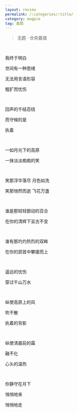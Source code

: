 ```yaml
---
layout: review
permalink: /:categories/:title/
category: magpie
tag: 喜鹊
---
```




> 无题 · 仓央嘉措

<br>

我终于明白

世间有一种思绪

无法用言语形容

粗犷而忧伤

<br>

回声的千结百绕

而守候的是

执着

<br>

一如月光下的高原

一抹淡淡痴痴的笑

<br>

笑那浮华落尽 月色如洗

笑那悄然而逝 飞花万盏

<br>

谁是那轻轻颤动的百合

在你的清辉下亘古不变

<br>

谁有那灼灼热烈的双眸

在你的颔首中攀援而上

<br>

遥远的忧伤

穿过千山万水

<br>

纵使高原上的风

吹不散

执着的背影

<br>

纵使清晨前的霜

融不化

心头的温热

<br>

你静守在月下

悄悄地来

悄悄地走

